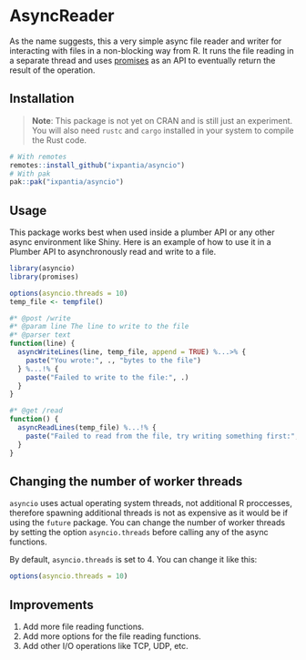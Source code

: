 # AsyncReader

As the name suggests, this a very simple async file reader and writer for
interacting with files in a non-blocking way from R. It runs the file reading
in a separate thread and uses
[promises](https://rstudio.github.io/promises/index.html) as an API to
eventually return the result of the operation.

## Installation


> **Note**: This package is not yet on CRAN and is still just an experiment.
> You will also need `rustc` and `cargo` installed in your system to compile the
> Rust code.

```r
# With remotes
remotes::install_github("ixpantia/asyncio")
# With pak
pak::pak("ixpantia/asyncio")
```

## Usage

This package works best when used inside a plumber API or any other async environment like
Shiny. Here is an example of how to use it in a Plumber API to asynchronously read and write
to a file.

```R
library(asyncio)
library(promises)

options(asyncio.threads = 10)
temp_file <- tempfile()

#* @post /write
#* @param line The line to write to the file
#* @parser text
function(line) {
  asyncWriteLines(line, temp_file, append = TRUE) %...>% {
    paste("You wrote:", ., "bytes to the file")
  } %...!% {
    paste("Failed to write to the file:", .)
  }
}

#* @get /read
function() {
  asyncReadLines(temp_file) %...!% {
    paste("Failed to read from the file, try writing something first:", .)
  }
}
```

## Changing the number of worker threads

`asyncio` uses actual operating system threads, not additional R proccesses,
therefore spawning additional threads is not as expensive as it would be if
using the `future` package. You can change the number of worker threads by
setting the option `asyncio.threads` before calling any of the async functions.

By default, `asyncio.threads` is set to 4. You can change it like this:

```R
options(asyncio.threads = 10)
```

## Improvements

1. Add more file reading functions.
1. Add more options for the file reading functions.
1. Add other I/O operations like TCP, UDP, etc.
